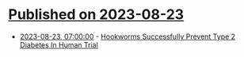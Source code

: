 # [Published on 2023-08-23](index.md)

* [2023-08-23, 07:00:00](https://science.slashdot.org/story/23/08/22/230234/hookworms-successfully-prevent-type-2-diabetes-in-human-trial?utm_source=rss1.0mainlinkanon&utm_medium=feed) - [Hookworms Successfully Prevent Type 2 Diabetes In Human Trial](https://science.slashdot.org/story/23/08/22/230234/hookworms-successfully-prevent-type-2-diabetes-in-human-trial?utm_source=rss1.0mainlinkanon&utm_medium=feed)

